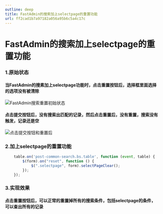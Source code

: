 ```yaml
---
outline: deep
title: FastAdmin的搜索加上selectpage的重置功能
url: ff2cad1b7a97182a056a95b6c5a4c17c
---
```


# FastAdmin的搜索加上selectpage的重置功能


### 1.原始状态

#### 当FastAdmin的搜素加上selectpage功能时，点击重置按钮后，选择框里面选择的选项没有被清除
![FastAdmin搜索重置初始状态](/uploads/2024/03/10/bdee50ebb11464ffd6f8e0cf80ff61a3.png)

#### 点击提交按钮后，没有搜索出匹配的记录，然后点击重置后，没有重置，搜索没有触发，记录还是空
![点击提交按钮和重置后](/uploads/2024/03/10/4845e35bdfd265b5d6d859bdb7318849.png)


### 2.加上selectpage的重置功能
```js
    table.on('post-common-search.bs.table', function (event, table) {
        $(form).on("reset", function () {
            $(".selectpage", form).selectPageClear();
        });
    });
```


### 3.实现效果

#### 点击重置按钮后，可以正常的重置掉所有的搜索条件，包括selectpage的条件，可以查出所有的记录